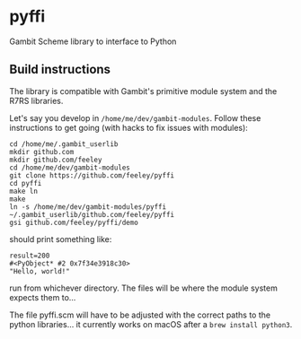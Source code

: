 # pyffi
Gambit Scheme library to interface to Python

## Build instructions

The library is compatible with Gambit's primitive module system and the R7RS libraries.

Let's say you develop in `/home/me/dev/gambit-modules`. Follow these instructions to get going (with hacks to fix issues with modules):

```
cd /home/me/.gambit_userlib
mkdir github.com
mkdir github.com/feeley
cd /home/me/dev/gambit-modules
git clone https://github.com/feeley/pyffi
cd pyffi
make ln
make
ln -s /home/me/dev/gambit-modules/pyffi ~/.gambit_userlib/github.com/feeley/pyffi
gsi github.com/feeley/pyffi/demo
```

should print something like:

```
result=200
#<PyObject* #2 0x7f34e3918c30>
"Hello, world!"
```

run from whichever directory. The files will be where the module system expects them to...

The file pyffi.scm will have to be adjusted with the correct paths to the python libraries... it currently works on macOS after a `brew install python3`.
